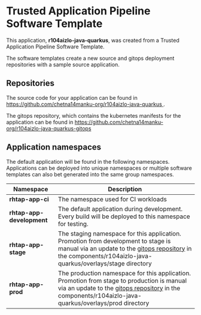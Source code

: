 # Trusted Application Pipeline Software Template

This application, **r104aizlo-java-quarkus**, was created from a Trusted Application Pipeline Software Template.

The software templates create a new source and gitops deployment repositories with a sample source application. 

## Repositories

The source code for your application can be found in [https://github.com/chetna14manku-org/r104aizlo-java-quarkus ](https://github.com/chetna14manku-org/r104aizlo-java-quarkus ).
 
The gitops repository, which contains the kubernetes manifests for the application can be found in 
[https://github.com/chetna14manku-org/r104aizlo-java-quarkus-gitops ](https://github.com/chetna14manku-org/r104aizlo-java-quarkus-gitops ) 

## Application namespaces 

The default application will be found in the following namespaces. Applications can be deployed into unique namespaces or multiple software templates can also bet generated into the same group namespaces.  

|  Namespace   |  Description   |  
| -------- | -------- |
| **rhtap-app-ci** | The namespace used for CI workloads |
| **rhtap-app-development** | The default application during development. Every build will be deployed to this namespace for testing. |
| **rhtap-app-stage** | The staging namespace for this application. Promotion from development to stage is manual via an update to the [gitops repository](https://github.com/chetna14manku-org/r104aizlo-java-quarkus-gitops ) in the components/r104aizlo-java-quarkus/overlays/stage directory |
| **rhtap-app-prod** | The production namespace for this application. Promotion from stage to production is manual via an update to the [gitops repository](https://github.com/chetna14manku-org/r104aizlo-java-quarkus-gitops ) in the components/r104aizlo-java-quarkus/overlays/prod directory |